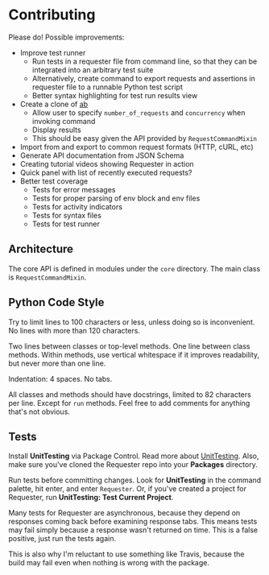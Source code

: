# Contributing
Please do! Possible improvements:

- Improve test runner
  + Run tests in a requester file from command line, so that they can be integrated into an arbitrary test suite
  + Alternatively, create command to export requests and assertions in requester file to a runnable Python test script
  + Better syntax highlighting for test run results view
- Create a clone of [ab](http://httpd.apache.org/docs/current/programs/ab.html)
  + Allow user to specify `number_of_requests` and `concurrency` when invoking command
  + Display results
  + This should be easy given the API provided by `RequestCommandMixin`
- Import from and export to common request formats (HTTP, cURL, etc)
- Generate API documentation from JSON Schema
- Creating tutorial videos showing Requester in action
- Quick panel with list of recently executed requests?
- Better test coverage
  + Tests for error messages
  + Tests for proper parsing of env block and env files
  + Tests for activity indicators
  + Tests for syntax files
  + Tests for test runner


## Architecture
The core API is defined in modules under the `core` directory. The main class is `RequestCommandMixin`.



## Python Code Style
Try to limit lines to 100 characters or less, unless doing so is inconvenient. No lines with more than 120 characters.

Two lines between classes or top-level methods. One line between class methods. Within methods, use vertical whitespace if it improves readability, but never more than one line.

Indentation: 4 spaces. No tabs.

All classes and methods should have docstrings, limited to 82 characters per line. Except for `run` methods. Feel free to add comments for anything that's not obvious.


## Tests
Install __UnitTesting__ via Package Control. Read more about [UnitTesting](https://github.com/randy3k/UnitTesting-example). Also, make sure you've cloned the Requester repo into your __Packages__ directory.

Run tests before committing changes. Look for __UnitTesting__ in the command palette, hit enter, and enter `Requester`. Or, if you've created a project for Requester, run __UnitTesting: Test Current Project__.

Many tests for Requester are asynchronous, because they depend on responses coming back before examining response tabs. This means tests may fail simply because a response wasn't returned on time. This is a false positive, just run the tests again.

This is also why I'm reluctant to use something like Travis, because the build may fail even when nothing is wrong with the package.
